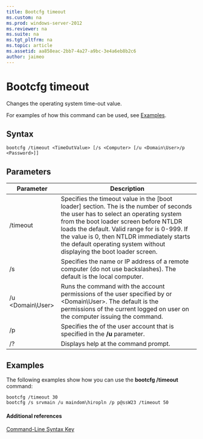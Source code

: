 ```yaml
---
title: Bootcfg timeout
ms.custom: na
ms.prod: windows-server-2012
ms.reviewer: na
ms.suite: na
ms.tgt_pltfrm: na
ms.topic: article
ms.assetid: aa858eac-2bb7-4a27-a9bc-3e4a6eb8b2c6
author: jaimeo
---
```

# Bootcfg timeout
Changes the operating system time\-out value.  
  
For examples of how this command can be used, see [Examples](#BKMK_examples).  
  
## Syntax  
  
```  
bootcfg /timeout <TimeOutValue> [/s <Computer> [/u <Domain\User>/p <Password>]]  
```  
  
## Parameters  
  
|Parameter|Description|  
|-------------|---------------|  
|\/timeout <TimeOutValue>|Specifies the timeout value in the \[boot loader\] section. The <TimeOutValue> is the number of seconds the user has to select an operating system from the boot loader screen before NTLDR loads the default. Valid range for <TimeOutValue> is 0\-999. If the value is 0, then NTLDR immediately starts the default operating system without displaying the boot loader screen.|  
|\/s <Computer>|Specifies the name or IP address of a remote computer \(do not use backslashes\). The default is the local computer.|  
|\/u <Domain\\User>|Runs the command with the account permissions of the user specified by <User> or <Domain\\User>. The default is the permissions of the current logged on user on the computer issuing the command.|  
|\/p <Password>|Specifies the <Password> of the user account that is specified in the **\/u** parameter.|  
|\/?|Displays help at the command prompt.|  
  
## <a name="BKMK_examples"></a>Examples  
The following examples show how you can use the **bootcfg \/timeout** command:  
  
```  
bootcfg /timeout 30  
bootcfg /s srvmain /u maindom\hiropln /p p@ssW23 /timeout 50  
```  
  
#### Additional references  
[Command-Line Syntax Key](../Topic/Command-Line-Syntax-Key.md)  
  
